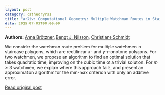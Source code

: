 ```yaml
---
layout: post
category: cstheoryrss
title: "arXiv: Computational Geometry: Multiple Watchman Routes in Staircase Polygons"
date: 2025-07-03T00:00:00
---
```


**Authors:** [Anna Brötzner](https://dblp.uni-trier.de/search?q=Anna+Br%C3%B6tzner), [Bengt J. Nilsson](https://dblp.uni-trier.de/search?q=Bengt+J.+Nilsson), [Christiane Schmidt](https://dblp.uni-trier.de/search?q=Christiane+Schmidt)

We consider the watchman route problem for multiple watchmen in staircase
polygons, which are rectilinear $x$- and $y$-monotone polygons. For two
watchmen, we propose an algorithm to find an optimal solution that takes
quadratic time, improving on the cubic time of a trivial solution. For $m \geq
3$ watchmen, we explain where this approach fails, and present an approximation
algorithm for the min-max criterion with only an additive error.

[Read original post](http://arxiv.org/abs/2507.01940v1)
